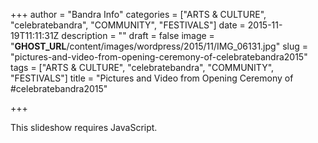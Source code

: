 +++
author = "Bandra Info"
categories = ["ARTS &amp; CULTURE", "celebratebandra", "COMMUNITY", "FESTIVALS"]
date = 2015-11-19T11:11:31Z
description = ""
draft = false
image = "__GHOST_URL__/content/images/wordpress/2015/11/IMG_06131.jpg"
slug = "pictures-and-video-from-opening-ceremony-of-celebratebandra2015"
tags = ["ARTS &amp; CULTURE", "celebratebandra", "COMMUNITY", "FESTIVALS"]
title = "Pictures and Video from Opening Ceremony of #celebratebandra2015"

+++


<p><p class="jetpack-slideshow-noscript robots-nocontent">This slideshow requires JavaScript.</p><div id="gallery-8618-113-slideshow" class="slideshow-window jetpack-slideshow slideshow-black" data-trans="fade" data-autostart="1" data-gallery="[{&quot;src&quot;:&quot;https:\/\/bandra.info\/wp-content\/uploads\/2015\/11\/IMG_0610.jpg&quot;,&quot;id&quot;:&quot;8620&quot;,&quot;title&quot;:&quot;IMG_0610&quot;,&quot;alt&quot;:&quot;&quot;,&quot;caption&quot;:&quot;&quot;,&quot;itemprop&quot;:&quot;image&quot;},{&quot;src&quot;:&quot;https:\/\/bandra.info\/wp-content\/uploads\/2015\/11\/IMG_0611.jpg&quot;,&quot;id&quot;:&quot;8621&quot;,&quot;title&quot;:&quot;IMG_0611&quot;,&quot;alt&quot;:&quot;&quot;,&quot;caption&quot;:&quot;&quot;,&quot;itemprop&quot;:&quot;image&quot;},{&quot;src&quot;:&quot;https:\/\/bandra.info\/wp-content\/uploads\/2015\/11\/IMG_0612.jpg&quot;,&quot;id&quot;:&quot;8622&quot;,&quot;title&quot;:&quot;IMG_0612&quot;,&quot;alt&quot;:&quot;&quot;,&quot;caption&quot;:&quot;&quot;,&quot;itemprop&quot;:&quot;image&quot;},{&quot;src&quot;:&quot;https:\/\/bandra.info\/wp-content\/uploads\/2015\/11\/IMG_0613.jpg&quot;,&quot;id&quot;:&quot;8623&quot;,&quot;title&quot;:&quot;IMG_0613&quot;,&quot;alt&quot;:&quot;&quot;,&quot;caption&quot;:&quot;&quot;,&quot;itemprop&quot;:&quot;image&quot;},{&quot;src&quot;:&quot;https:\/\/bandra.info\/wp-content\/uploads\/2015\/11\/IMG_0614.jpg&quot;,&quot;id&quot;:&quot;8624&quot;,&quot;title&quot;:&quot;IMG_0614&quot;,&quot;alt&quot;:&quot;&quot;,&quot;caption&quot;:&quot;&quot;,&quot;itemprop&quot;:&quot;image&quot;},{&quot;src&quot;:&quot;https:\/\/bandra.info\/wp-content\/uploads\/2015\/11\/IMG_0615.jpg&quot;,&quot;id&quot;:&quot;8625&quot;,&quot;title&quot;:&quot;IMG_0615&quot;,&quot;alt&quot;:&quot;&quot;,&quot;caption&quot;:&quot;&quot;,&quot;itemprop&quot;:&quot;image&quot;},{&quot;src&quot;:&quot;https:\/\/bandra.info\/wp-content\/uploads\/2015\/11\/IMG_0616.jpg&quot;,&quot;id&quot;:&quot;8626&quot;,&quot;title&quot;:&quot;IMG_0616&quot;,&quot;alt&quot;:&quot;&quot;,&quot;caption&quot;:&quot;&quot;,&quot;itemprop&quot;:&quot;image&quot;},{&quot;src&quot;:&quot;https:\/\/bandra.info\/wp-content\/uploads\/2015\/11\/IMG_0619.jpg&quot;,&quot;id&quot;:&quot;8627&quot;,&quot;title&quot;:&quot;IMG_0619&quot;,&quot;alt&quot;:&quot;&quot;,&quot;caption&quot;:&quot;&quot;,&quot;itemprop&quot;:&quot;image&quot;},{&quot;src&quot;:&quot;https:\/\/bandra.info\/wp-content\/uploads\/2015\/11\/IMG_0620.jpg&quot;,&quot;id&quot;:&quot;8628&quot;,&quot;title&quot;:&quot;IMG_0620&quot;,&quot;alt&quot;:&quot;&quot;,&quot;caption&quot;:&quot;&quot;,&quot;itemprop&quot;:&quot;image&quot;},{&quot;src&quot;:&quot;https:\/\/bandra.info\/wp-content\/uploads\/2015\/11\/IMG_0621.jpg&quot;,&quot;id&quot;:&quot;8629&quot;,&quot;title&quot;:&quot;IMG_0621&quot;,&quot;alt&quot;:&quot;&quot;,&quot;caption&quot;:&quot;&quot;,&quot;itemprop&quot;:&quot;image&quot;},{&quot;src&quot;:&quot;https:\/\/bandra.info\/wp-content\/uploads\/2015\/11\/IMG_0623.jpg&quot;,&quot;id&quot;:&quot;8630&quot;,&quot;title&quot;:&quot;IMG_0623&quot;,&quot;alt&quot;:&quot;&quot;,&quot;caption&quot;:&quot;&quot;,&quot;itemprop&quot;:&quot;image&quot;},{&quot;src&quot;:&quot;https:\/\/bandra.info\/wp-content\/uploads\/2015\/11\/IMG_0624.jpg&quot;,&quot;id&quot;:&quot;8631&quot;,&quot;title&quot;:&quot;IMG_0624&quot;,&quot;alt&quot;:&quot;&quot;,&quot;caption&quot;:&quot;&quot;,&quot;itemprop&quot;:&quot;image&quot;},{&quot;src&quot;:&quot;https:\/\/bandra.info\/wp-content\/uploads\/2015\/11\/IMG_0625.jpg&quot;,&quot;id&quot;:&quot;8632&quot;,&quot;title&quot;:&quot;IMG_0625&quot;,&quot;alt&quot;:&quot;&quot;,&quot;caption&quot;:&quot;&quot;,&quot;itemprop&quot;:&quot;image&quot;},{&quot;src&quot;:&quot;https:\/\/bandra.info\/wp-content\/uploads\/2015\/11\/IMG_0628.jpg&quot;,&quot;id&quot;:&quot;8633&quot;,&quot;title&quot;:&quot;IMG_0628&quot;,&quot;alt&quot;:&quot;&quot;,&quot;caption&quot;:&quot;&quot;,&quot;itemprop&quot;:&quot;image&quot;},{&quot;src&quot;:&quot;https:\/\/bandra.info\/wp-content\/uploads\/2015\/11\/IMG_0633.jpg&quot;,&quot;id&quot;:&quot;8634&quot;,&quot;title&quot;:&quot;IMG_0633&quot;,&quot;alt&quot;:&quot;&quot;,&quot;caption&quot;:&quot;&quot;,&quot;itemprop&quot;:&quot;image&quot;},{&quot;src&quot;:&quot;https:\/\/bandra.info\/wp-content\/uploads\/2015\/11\/IMG_0634.jpg&quot;,&quot;id&quot;:&quot;8635&quot;,&quot;title&quot;:&quot;IMG_0634&quot;,&quot;alt&quot;:&quot;&quot;,&quot;caption&quot;:&quot;&quot;,&quot;itemprop&quot;:&quot;image&quot;},{&quot;src&quot;:&quot;https:\/\/bandra.info\/wp-content\/uploads\/2015\/11\/IMG_0635.jpg&quot;,&quot;id&quot;:&quot;8636&quot;,&quot;title&quot;:&quot;IMG_0635&quot;,&quot;alt&quot;:&quot;&quot;,&quot;caption&quot;:&quot;&quot;,&quot;itemprop&quot;:&quot;image&quot;},{&quot;src&quot;:&quot;https:\/\/bandra.info\/wp-content\/uploads\/2015\/11\/IMG_0636.jpg&quot;,&quot;id&quot;:&quot;8637&quot;,&quot;title&quot;:&quot;IMG_0636&quot;,&quot;alt&quot;:&quot;&quot;,&quot;caption&quot;:&quot;&quot;,&quot;itemprop&quot;:&quot;image&quot;},{&quot;src&quot;:&quot;https:\/\/bandra.info\/wp-content\/uploads\/2015\/11\/IMG_0637.jpg&quot;,&quot;id&quot;:&quot;8638&quot;,&quot;title&quot;:&quot;IMG_0637&quot;,&quot;alt&quot;:&quot;&quot;,&quot;caption&quot;:&quot;&quot;,&quot;itemprop&quot;:&quot;image&quot;}]" itemscope itemtype="https://schema.org/ImageGallery"></div><br />
<iframe src="httpss://www.youtube.com/embed/KvkZzcqGDOI" width="560" height="315" frameborder="0" allowfullscreen="allowfullscreen"></iframe></p>



